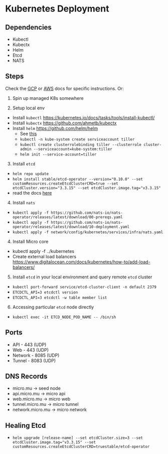 # Kubernetes Deployment

## Dependencies

- Kubectl
- Kubectx
- Helm
- Etcd
- NATS

## Steps

Check the [GCP](gcloud.md) or [AWS](aws.md) docs for specific instructions. Or:

1. Spin up managed K8s somewhere

2. Setup local env
  - Install `kubectl` https://kubernetes.io/docs/tasks/tools/install-kubectl/
  - Install `kubectx` https://github.com/ahmetb/kubectx
  - Install `helm` https://github.com/helm/helm
    * See [this](https://helm.sh/docs/using_helm/#tiller-namespaces-and-rbac)
    * `kubectl -n kube-system create serviceaccount tiller`
    * `kubectl create clusterrolebinding tiller --clusterrole cluster-admin --serviceaccount=kube-system:tiller`
    * `helm init --service-account=tiller`

3. Install `etcd`
  - `helm repo update`
  - `helm install stable/etcd-operator --version="0.10.0" --set customResources.createEtcdClusterCRD=true --set etcdCluster.version="3.3.15" --set etcdCluster.image.tag="v3.3.15"`
  - read the docs [here](https://etcd.io/docs/v3.3.12/)

4. Install `nats`
 - `kubectl apply -f https://github.com/nats-io/nats-operator/releases/latest/download/00-prereqs.yaml`
 - `kubectl apply -f https://github.com/nats-io/nats-operator/releases/latest/download/10-deployment.yaml`
 - `kubectl apply -f network/config/kubernetes/services/infra/nats.yaml`

4. Install Micro core
  - kubectl apply -f ../kubernetes
  - Create external load balancers https://www.digitalocean.com/docs/kubernetes/how-to/add-load-balancers/

5. Install `etcd` in your local environment and query remote `etcd` cluster
  - `kubectl port-forward service/etcd-cluster-client -n default 2379`
  - `ETCDCTL_API=3 etcdctl version`
  - `ETCDCTL_API=3 etcdctl -w table member list`

6. Accessing particular `etcd` node directly
  - `kubectl exec -it ETCD_NODE_POD_NAME -- /bin/sh`

## Ports

- API - 443 (UDP)
- Web - 443 (UDP)
- Network - 8085 (UDP)
- Tunnel - 8083 (UDP)

## DNS Records

- micro.mu -> seed node
- api.micro.mu -> micro api
- web.micro.mu -> micro web
- tunnel.micro.mu -> micro tunnel
- network.micro.mu -> micro network

## Healing Etcd

- `helm upgrade [release-name] --set etcdCluster.size=3 --set etcdCluster.image.tag="v3.3.15" --set customResources.createEtcdClusterCRD=truestable/etcd-operator`
